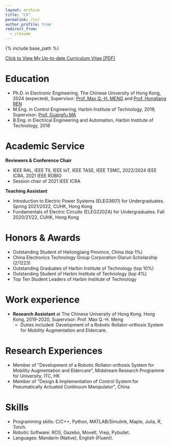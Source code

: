 ```yaml
---
layout: archive
title: "CV"
permalink: /cv/
author_profile: true
redirect_from:
  - /resume
---
```


{% include base_path %}

[Click to View My Up-to-date Curriculum Vitae [PDF]](/files/cv.pdf) 

Education
======
* Ph.D. in Electronic Engineering, The Chinese University of Hong Kong, 2024 (expected), Supervisor: [Prof. Max Q.-H. MENG](https://www.ee.cuhk.edu.hk/~qhmeng/) and [Prof. Hongliang REN](https://www.ee.cuhk.edu.hk/en-gb/people/academic-staff/professors/prof-ren-hongliang)
* M.Eng. in Control Engineering, Harbin Institute of Technology, 2019, Supervisor: [Prof. Guangfu MA](http://homepage.hit.edu.cn/maguangfu)
* B.Eng. in Electrical Engineering and Automation, Harbin Institute of Technology, 2016


Academic Service
======
**Reviewers & Conference Chair**
- IEEE RAL, IEEE TII, IEEE IoT, IEEE TASE, IEEE TSMC, 2022/2024 IEEE ICRA, 2021 IEEE ROBIO
- Session chair of 2021 IEEE ICRA

**Teaching Assistant**
- Introduction to Electric Power Systems (ELEG3601) for Undergraduates. Spring 2021/2022, CUHK, Hong Kong
- Fundamentals of Electric Circuits (ELEG2202A) for Undergraduates. Fall 2020/21/22, CUHK, Hong Kong

Honors & Awards
======
- Outstanding Student of Heilongjiang Province, China (top 1%)
- China Electronics Technology Group Corporation Glarun Scholarship (2/1223)
- Outstanding Graduates of Harbin Institute of Technology (top 10%)
- Outstanding Student of Harbin Institute of Technology (top 4%)
- Top Ten Student Leaders of Harbin Institute of Technology


Work experience
======
* **Research Assistant** at The Chinese University of Hong Kong, Hong Kong, 2019-2020, Supervisor: Prof. Max Q.-H. Meng
  * Duties included: Development of a Robotic Rollator-orthosis System for Mobility Augmentation and Eldercare. 

<!--* **Intern** at 2012 Lab, Huawei Technologies Co. Ltd., Shenzhen, 05/2021 – 09/2021, Mentor: Dr. Chen Chen
  * Duties included: Develop the learning-based motion planner for the mobile manipulator. -->
 
 
Research Experiences
=======
- Member of "Development of a Robotic Rollator-orthosis System for Mobility Augmentation and Eldercare", Midstream Research Programme for University, ITC, HK 
- Member of "Design & Implementation of Control System for Pneumatically Actuated Continuum Manipulator", China 

Skills
======
* Programming skills: C/C++, Python, MATLAB/Simulink, Maple, Julia, R, Torch.
* Robotic Software: ROS, Gazebo, MoveIt, Vrep, Pybullet.
* Languages: Mandarin (Native), English (Fluent).
